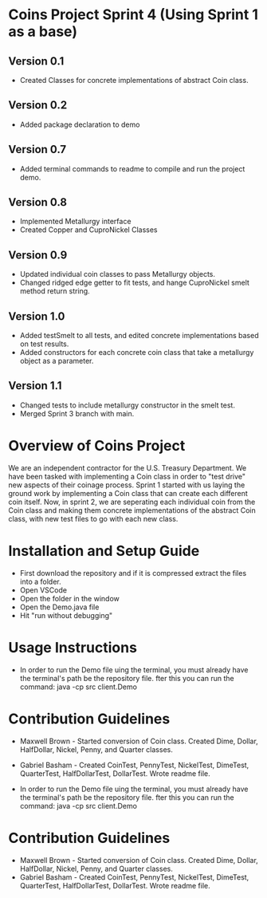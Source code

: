 # Coins Project Sprint 4 (Using Sprint 1 as a base)
## Version 0.1
* Created Classes for concrete implementations of abstract Coin class.
## Version 0.2
* Added package declaration to demo
## Version 0.7
* Added terminal commands to readme to compile and run the project demo. 
## Version 0.8
* Implemented Metallurgy interface
* Created Copper and CuproNickel Classes
## Version 0.9
* Updated individual coin classes to pass Metallurgy objects.
* Changed ridged edge getter to fit tests, and hange CuproNickel smelt method return string.
## Version 1.0
* Added testSmelt to all tests, and edited concrete implementations based on test results.
* Added constructors for each concrete coin class that take a metallurgy object as a parameter.
## Version 1.1
* Changed tests to include metallurgy constructor in the smelt test.
* Merged Sprint 3 branch with main.
# Overview of Coins Project
 
We are an independent contractor for the U.S. Treasury Department. We have been tasked with implementing a Coin class in order to "test drive" new aspects of their coinage process. Sprint 1 started with us laying the ground work by implementing a Coin class that can create each different coin itself. Now, in sprint 2, we are seperating each individual coin from the Coin class and making them concrete implementations of the abstract Coin class, with new test files to go with each new class.
 
# Installation and Setup Guide
 
* First download the repository and if it is compressed extract the files into a folder.
* Open VSCode
* Open the folder in the window
* Open the Demo.java file
* Hit "run without debugging"
 
# Usage Instructions
 
* In order to run the Demo file uing the terminal, you must already have the terminal's path be the repository file. fter this you can run the command: java -cp src client.Demo
 
# Contribution Guidelines 
* Maxwell Brown - Started conversion of Coin class. Created Dime, Dollar, HalfDollar, Nickel, Penny, and Quarter classes.
* Gabriel Basham - Created CoinTest, PennyTest, NickelTest, DimeTest, QuarterTest, HalfDollarTest, DollarTest. Wrote readme file.

* In order to run the Demo file uing the terminal, you must already have the terminal's path be the repository file. fter this you can run the command: java -cp src client.Demo

# Contribution Guidelines 
* Maxwell Brown - Started conversion of Coin class. Created Dime, Dollar, HalfDollar, Nickel, Penny, and Quarter classes.
* Gabriel Basham - Created CoinTest, PennyTest, NickelTest, DimeTest, QuarterTest, HalfDollarTest, DollarTest. Wrote readme file.
